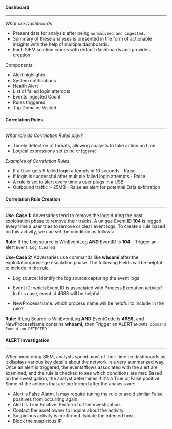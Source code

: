 
#### Dashboard
--------
*What are Dashboards*
- Present data for analysis after being `normalized and ingested.`
- Summary of these analyses is presented in the form of actionable insights with the help of multiple dashboards.
- Each SIEM solution comes with default dashboards and provides creation.

Components:
- Alert highlights
- System notifications
- Health Alert
- List of failed login attempts
- Events ingested Count
- Rules triggered
- Top Domains Visited



#### Correlation Rules
--------
*What role do Correlation Rules play?*
- Timely detection of threats, allowing analysts to take action on time
- Logical expressions set to be `triggered`

*Examples of Correlation Rules*
- If a User gets 5 failed login attempts in 10 seconds - Raise
- If login is successful after multiple failed login attempts - Raise
- A rule is set to alert every time a user plugs in a USB 
- Outbound traffic > 25MB - Raise an alert for potential Data exfiltration



#### Correlation Rule Creation
-----
**Use-Case 1:**
Adversaries tend to remove the logs during the post-exploitation phase to remove their tracks. A unique Event ID **104** is logged every time a user tries to remove or clear event logs. To create a rule based on this activity, we can set the condition as follows:

**Rule:** If the Log source is WinEventLog **AND** EventID is **104** - Trigger an alert `Event Log Cleared`



**Use-Case 2:** Adversaries use commands like **whoami** after the exploitation/privilege escalation phase. The following Fields will be helpful to include in the rule.

- Log source: Identify the log source capturing the event logs  
    
- Event ID: which Event ID is associated with Process Execution activity? In this case, event id 4688 will be helpful.  
    
- NewProcessName: which process name will be helpful to include in the rule?  
    

**Rule:** If Log Source is WinEventLog **AND** EventCode is **4688,** and NewProcessName contains **whoami,** then Trigger an ALERT `WHOAMI command Execution DETECTED`



#### ALERT Investigation
----
When monitoring SIEM, analysts spend most of their time on dashboards as it displays various key details about the network in a very summarized way. Once an alert is triggered, the events/flows associated with the alert are examined, and the rule is checked to see which conditions are met. Based on the investigation, the analyst determines if it's a True or False positive. Some of the actions that are performed after the analysis are:

- Alert is False Alarm. It may require tuning the rule to avoid similar False positives from occurring again.  
- Alert is True Positive. Perform further investigation.  
- Contact the asset owner to inquire about the activity.
- Suspicious activity is confirmed. Isolate the infected host.
- Block the suspicious IP.